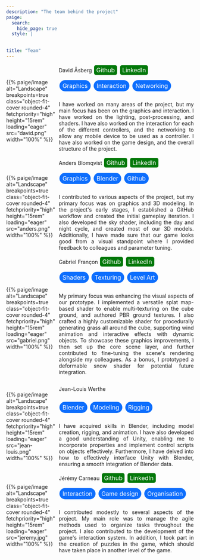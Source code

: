 ```yaml
---
description: "The team behind the project"
paige:
  search:
    hide_page: true
  style: |
    
    
title: "Team"
---
```


<style>
  .tag {
    display: inline-block;
    padding: 5px 8px;
    background-color: #0d6efd; /* Choose your preferred color */
    color: white; /* Choose your preferred text color */
    border-radius: 15px; /* Adjust this to your preferred pill shape */
    text-align: center;
    text-decoration: none;
    font-size: 16px; /* Adjust this to your preferred font size */
    margin: 2px;
    cursor: pointer;
  }

  .social-link {
    display: inline-block;
    padding: 3px 6px;
    background-color: #007808; /* Choose your preferred color */
    color: white; /* Choose your preferred text color */
    border-radius: 5px; /* Adjust this to your preferred pill shape */
    text-align: center;
    text-decoration: none;
    font-size: 16px; /* Adjust this to your preferred font size */
    margin: 2px;
    cursor: pointer;
  }
  .social-link:hover {
    background-color: #27f534; /* Choose your preferred hover color */
  }
</style>

<div style="display:flex;flex-direction:column;justify-content:left;">

<div style="display:flex;gap:10px;flex-direction:row;align-items:center;">
<p style="width:10rem">{{% paige/image alt="Landscape" breakpoints=true class="object-fit-cover rounded-4" fetchpriority="high" height="15rem" loading="eager" src="david.png" width="100%" %}}</p>
<div style="display:flex;gap:10px;flex-direction:column;width:40rem">
    <span>
    <nobr class="display-7 fw-bold h3">David Åsberg</nobr>
    <a href="https://github.com/davidasberg" class="social-link">Github</a>
    <a href="https://www.linkedin.com/in/david-aasberg/" class="social-link">LinkedIn</a>
    </span>
    <span> 
      <p class="tag">Graphics</p>
      <p class="tag">Interaction</p>
      <p class="tag">Networking</p>
    </span>
    <p style="text-align:justify">
      I have worked on many areas of the project, but my main focus has been on the graphics and interaction. I have worked on the lighting, post-processing, and shaders. I have also worked on the interaction for each of the different controllers, and the networking to allow any mobile device to be used as a controller. I have also worked on the game design, and the overall structure of the project.
    </p>
</div>
</div>

<div style="display:flex;gap:10px;flex-direction:row;align-items:center;">
<p style="width:10rem">{{% paige/image alt="Landscape" breakpoints=true class="object-fit-cover rounded-4" fetchpriority="high" height="15rem" loading="eager" src="anders.png" width="100%" %}}</p>
<div style="display:flex;gap:10px;flex-direction:column;width:40rem">
    <span>
    <nobr class="display-7 fw-bold h3">Anders Blomqvist</nobr>
    <a href="https://github.com/andersblomqvist" class="social-link">Github</a>
    <a href="https://www.linkedin.com/in/anders-blomqvist-9b7958143/" class="social-link">LinkedIn</a>
    </span>
    <span> 
      <p class="tag">Graphics</p>
      <p class="tag">Blender</p>
      <p class="tag">Github</p>
    </span>
    <p style="text-align:justify">
      I contributed to various aspects of the project, but my primary focus was on graphics and 3D modeling. In the project's early stages, I established a GitHub workflow and created the initial gameplay iteration. I also developed the sky shader, including the day and night cycle, and created most of our 3D models. Additionally, I have made sure that our game looks good from a visual standpoint where I provided feedback to colleagues and parameter tuning.
    </p>
</div>
</div>

<div style="display:flex;gap:10px;flex-direction:row;align-items:center;">
  <p style="width:10rem">{{% paige/image alt="Landscape" breakpoints=true class="object-fit-cover rounded-4" fetchpriority="high" height="15rem" loading="eager" src="gabriel.png" width="100%" %}}</p>
  <div style="display:flex;gap:10px;flex-direction:column;width:40rem">
      <span>
      <nobr class="display-7 fw-bold h3">Gabriel Françon</nobr>
      <a href="https://github.com/GabFrancon" class="social-link">Github</a>
      <a href="https://www.linkedin.com/in/gabriel-francon/" class="social-link">LinkedIn</a>
      </span>
      <span>
        <p class="tag">Shaders</p>
        <p class="tag">Texturing</p>
        <p class="tag">Level Art</p>
      </span>
      <p style="text-align:justify">
        My primary focus was enhancing the visual aspects of our prototype. I implemented a versatile splat map-based shader to enable multi-texturing on the cube ground, and authored PBR ground textures. I also crafted a highly customizable shader for procedurally generating grass all around the cube, supporting wind animation and interactive effects with dynamic objects. To showcase these graphics improvements, I then set up the core scene layer, and further contributed to fine-tuning the scene's rendering alongside my colleagues. As a bonus, I prototyped a deformable snow shader for potential future integration.
      </p>
  </div>
</div>

<div style="display:flex;gap:10px;flex-direction:row;align-items:center;">
<p style="width:10rem">{{% paige/image alt="Landscape" breakpoints=true class="object-fit-cover rounded-4" fetchpriority="high" height="15rem" loading="eager" src="jean-louis.png" width="100%" %}}</p>
  <div style="display:flex;gap:10px;flex-direction:column;width:40rem">
    <p class="display-7 fw-bold h3">Jean-Louis Werthe</p>
    <span> 
      <p class="tag">Blender</p>
      <p class="tag">Modeling</p>
      <p class="tag">Rigging</p>
    </span>
    <p style="text-align:justify">
      I have acquired skills in Blender, including model creation, rigging, and animation. I have also developed a good understanding of Unity, enabling me to incorporate properties and implement control scripts on objects effectively. Furthermore, I have delved into how to effectively interface Unity with Blender, ensuring a smooth integration of Blender data.
    </p>
  </div>
</div>

<div style="display:flex;gap:10px;flex-direction:row;align-items:center;">
<p style="width:10rem">{{% paige/image alt="Landscape" breakpoints=true class="object-fit-cover rounded-4" fetchpriority="high" height="15rem" loading="eager" src="jeremy.jpg" width="100%" %}}</p>
<div style="display:flex;gap:10px;flex-direction:column;width:40rem">
    <span>
    <nobr class="display-7 fw-bold h3">Jérémy Carneau</nobr>
    <a href="https://github.com/Jeremy-Carneau" class="social-link">Github</a>
    <a href="https://linkedin.com/in/jeremy-carneau" class="social-link">LinkedIn</a>
    </span>
    <span> 
      <p class="tag">Interaction</p>
      <p class="tag">Game design</p>
      <p class="tag">Organisation</p>
    </span>
    <p style="text-align:justify">
      I contributed modestly to several aspects of the project. My main role was to manage the agile methods used to organize tasks throughout the project. I also contributed to the development of the game's interaction system. In addition, I took part in the creation of puzzles in the game, which should have taken place in another level of the game.
    </p>
</div>
</div>

</div>
